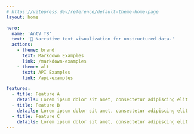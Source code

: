 ```yaml
---
# https://vitepress.dev/reference/default-theme-home-page
layout: home

hero:
  name: 'AntV T8'
  text: '🧬 Narrative text visualization for unstructured data.'
  actions:
    - theme: brand
      text: Markdown Examples
      link: /markdown-examples
    - theme: alt
      text: API Examples
      link: /api-examples

features:
  - title: Feature A
    details: Lorem ipsum dolor sit amet, consectetur adipiscing elit
  - title: Feature B
    details: Lorem ipsum dolor sit amet, consectetur adipiscing elit
  - title: Feature C
    details: Lorem ipsum dolor sit amet, consectetur adipiscing elit
---
```


